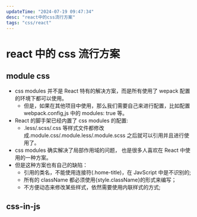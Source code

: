 ```yaml
---
updateTime: "2024-07-19 09:47:34"
desc: "react中的css流行方案"
tags: "css/react"
---
```


# react 中的 css 流行方案

## module css

- css modules 并不是 React 特有的解决方案，而是所有使用了 wepack 配置的环境下都可以使用。
  - 但是，如果在其他项目中使用，那么我们需要自己来进行配置，比如配置 webpack.config,js 中的 modules: true 等。
- React 的脚手架已经内置了 css modules 的配置:
  - .less/.scss/.css 等样式文件都修改成.module.css/.module.less/.module.scss 之后就可以引用并且进行使用了。
- css modules 确实解决了局部作用域的问题， 也是很多人喜欢在 React 中使用的一种方案。
- 但是这种方案也有自己的缺陷：
  - 引用的类名，不能使用连接符(.home-title)，在 JavScript 中是不识别的;
  - 所有的 className 都必须使用{style.className}的形式来编写；
  - 不方便动态来修改某些样式，依然需要使用内联样式的方式;

## css-in-js
